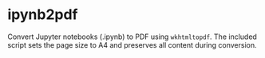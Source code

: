 # ipynb2pdf

Convert Jupyter notebooks (.ipynb) to PDF using `wkhtmltopdf`. The included script sets the page size to A4 and preserves all content during conversion.

